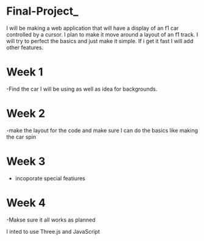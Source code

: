 # Final-Project_
I will be making a web application that will have a display of an f1 car controlled by a cursor. I plan to make it move around a layout of an f1 track. I will try to perfect the basics and just make it simple. If i get it fast I will add other features.

# Week 1 
  -Find the car I will be using as well as idea for backgrounds.

# Week 2
  -make the layout for the code and make sure I can do the basics like making the car spin 

# Week 3 
- incoporate special featiures

# Week 4 
-Makse sure it all works as planned

I inted to use Three.js and JavaScript
